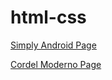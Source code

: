 # html-css

<a href="https://felippepacomio.github.io/html-css/desafios/d010/index.html">Simply Android Page</a>

<a href="https://felippepacomio.github.io/html-css/desafios/d012/index.html">Cordel Moderno Page</a>

